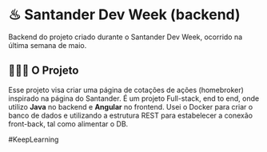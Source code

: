 # ♨ Santander Dev Week (backend)

Backend do projeto criado durante o Santander Dev Week, ocorrido na última semana de maio.

## 👨🏻‍💻 O Projeto

Esse projeto visa criar uma página de cotações de ações (homebroker) inspirado na página do Santander. É um projeto Full-stack, end to end, onde utilizo **Java** no backend e **Angular** no frontend.
Usei o Docker para criar o banco de dados e utilizando a estrutura REST para estabelecer a conexão front-back, tal como alimentar o DB.



#KeepLearning
